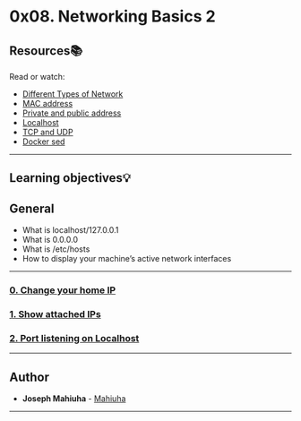 # 0x08. Networking Basics 2

## Resources:books:
Read or watch:
* [Different Types of Network](https://www.lifewire.com/lans-wans-and-other-area-networks-817376)
* [MAC address](https://whatismyipaddress.com/mac-address)
* [Private and public address](https://www.iplocation.net/public-vs-private-ip-address)
* [Localhost](https://whatismyipaddress.com/localhost)
* [TCP and UDP](https://www.howtogeek.com/190014/htg-explains-what-is-the-difference-between-tcp-and-udp/)
* [Docker sed](https://web.archive.org/web/20171117023601/http://blog.jonathanargentiero.com/docker-sed-cannot-rename-etcsedl8ysxl-device-or-resource-busy/)

----
## Learning objectives:bulb:


## **General**

* What is localhost/127.0.0.1
* What is 0.0.0.0
* What is /etc/hosts
* How to display your machine’s active network interfaces

------

### [0. Change your home IP](./0-change_your_home_IP)

### [1. Show attached IPs](./1-show_attached_IPs)

### [2. Port listening on Localhost](./100-port_listening_on_localhost)


------

## Author
* **Joseph Mahiuha** - [Mahiuha](https://github.com/Mahiuha)

-----


